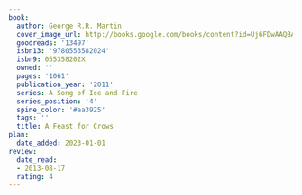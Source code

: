 ```yaml
---
book:
  author: George R.R. Martin
  cover_image_url: http://books.google.com/books/content?id=Uj6FDwAAQBAJ&printsec=frontcover&img=1&zoom=1&edge=curl&source=gbs_api
  goodreads: '13497'
  isbn13: '9780553582024'
  isbn9: 055358202X
  owned: ''
  pages: '1061'
  publication_year: '2011'
  series: A Song of Ice and Fire
  series_position: '4'
  spine_color: '#aa3925'
  tags: ''
  title: A Feast for Crows
plan:
  date_added: 2023-01-01
review:
  date_read:
  - 2013-08-17
  rating: 4
---
```

